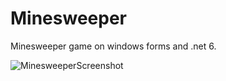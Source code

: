 # Minesweeper
Minesweeper game on windows forms and .net 6.


![MinesweeperScreenshot](https://user-images.githubusercontent.com/35457115/187077089-75c4e0cf-5f85-45af-b5e1-6cd47f434354.png)
